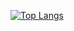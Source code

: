 [![Top Langs](https://github-readme-stats.vercel.app/api/top-langs/?username=jordandarville&show_icons=true&theme=cobalt)](https://github.com/anuraghazra/github-readme-stats)
